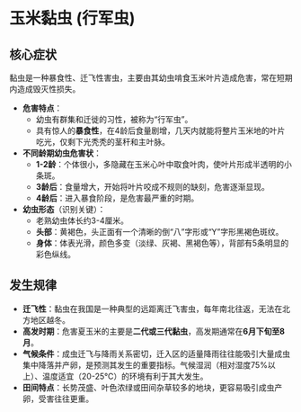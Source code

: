 # 玉米黏虫 (行军虫)

## 核心症状

黏虫是一种暴食性、迁飞性害虫，主要由其幼虫啃食玉米叶片造成危害，常在短期内造成毁灭性损失。

- **危害特点**：
    - 幼虫有群集和迁徙的习性，被称为“行军虫”。
    - 具有惊人的**暴食性**，在4龄后食量剧增，几天内就能将整片玉米地的叶片吃光，仅剩下光秃秃的茎秆和主叶脉。
- **不同龄期幼虫危害状**：
    - **1-2龄**：个体很小，多隐藏在玉米心叶中取食叶肉，使叶片形成半透明的小条斑。
    - **3龄后**：食量增大，开始将叶片咬成不规则的缺刻，危害逐渐显现。
    - **4龄后**：进入暴食阶段，是危害最严重的时期。
- **幼虫形态**（识别关键）：
    - 老熟幼虫体长约3-4厘米。
    - **头部**：黄褐色，头正面有一个清晰的倒“八”字形或“Y”字形黑褐色斑纹。
    - **身体**：体表光滑，颜色多变（淡绿、灰褐、黑褐色等），背部有5条明显的彩色纵线。

## 发生规律

- **迁飞性**：黏虫在我国是一种典型的远距离迁飞害虫，每年南北往返，无法在北方地区越冬。
- **高发时期**：危害夏玉米的主要是**二代或三代黏虫**，高发期通常在**6月下旬至8月**。
- **气候条件**：成虫迁飞与降雨关系密切，迁入区的适量降雨往往能吸引大量成虫集中降落并产卵，是预测其发生的重要指标。气候湿润（相对湿度75%以上）、温度适宜（20-25℃）的环境有利于其大发生。
- **田间特点**：长势茂盛、叶色浓绿或田间杂草较多的地块，更容易吸引成虫产卵，受害往往更重。 